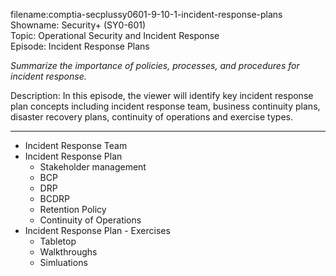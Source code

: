 filename:comptia-secplussy0601-9-10-1-incident-response-plans  
Showname: Security+ \(SY0-601\)  
Topic: Operational Security and Incident Response  
Episode: Incident Response Plans  


*Summarize the importance of policies, processes, and procedures for incident response.*  

Description: In this episode, the viewer will identify key incident response plan concepts including incident response team, business continuity plans, disaster recovery plans, continuity of operations and exercise types.  

-----------

* Incident Response Team
* Incident Response Plan
	+ Stakeholder management
	+ BCP
	+ DRP
	+ BCDRP
	+ Retention Policy
	+ Continuity of Operations
* Incident Response Plan - Exercises
	+ Tabletop
	+ Walkthroughs
	+ Simluations